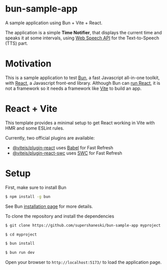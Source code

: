 bun-sample-app
======

A sample application using Bun + Vite + React.

The application is a simple **Time Notifier**, that displays the current time and speaks it at some intervals, using [Web Speech API](https://developer.mozilla.org/en-US/docs/Web/API/Web_Speech_API) for the Text-to-Speech (TTS) part.

# Motivation

This is a sample application to test [Bun](https://bun.sh), a fast Javascript all-in-one toolkit, with [React](https://react.dev), a Javascript front-end library. Although Bun can [run React](https://bun.sh/guides/ecosystem/react), it is not a framework so it needs a framework like [Vite](https://bun.sh/guides/ecosystem/vite) to build an app.

# React + Vite

This template provides a minimal setup to get React working in Vite with HMR and some ESLint rules.

Currently, two official plugins are available:

- [@vitejs/plugin-react](https://github.com/vitejs/vite-plugin-react/blob/main/packages/plugin-react/README.md) uses [Babel](https://babeljs.io/) for Fast Refresh
- [@vitejs/plugin-react-swc](https://github.com/vitejs/vite-plugin-react-swc) uses [SWC](https://swc.rs/) for Fast Refresh


# Setup

First, make sure to install Bun

```sh
$ npm install -g bun
```

See Bun [installation page](https://bun.sh/docs/installation) for more details.

To clone the repository and install the dependencies

```sh
$ git clone https://github.com/supershaneski/bun-sample-app myproject

$ cd myproject

$ bun install

$ bun run dev
```

Open your browser to `http://localhost:5173/` to load the application page.

